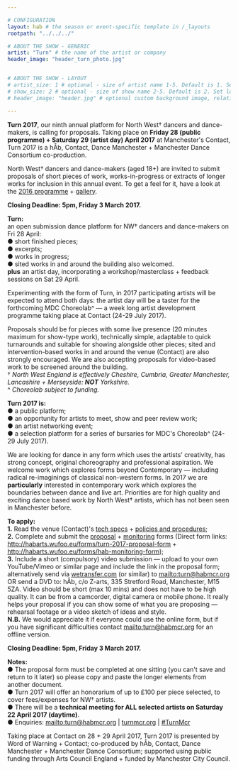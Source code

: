 ```yaml
---

# CONFIGURATION
layout: hab # the season or event-specific template in /_layouts
rootpath: "../../../"

# ABOUT THE SHOW - GENERIC
artist: "Turn" # the name of the artist or company
header_image: "header_turn_photo.jpg"   


# ABOUT THE SHOW - LAYOUT
# artist_size: 1 # optional - size of artist name 1-5. Default is 1. Set longer names to lower values
# show_size: 2 # optional - size of show name 2-5. Default is 2. Set longer names to lower values
# header_image: "header.jpg" # optional custom background image, relative to current page

---
```

**Turn 2017**, our ninth annual platform for North West† dancers and dance-makers, is calling for proposals. Taking place on **Friday 28 (public programme) + Saturday 29 (artist day) April  2017** at Manchester's Contact, Turn 2017 is a hÅb, Contact, Dance Manchester + Manchester Dance Consortium co-production.           
            
North West† dancers and dance-makers (aged 18+) are invited to submit proposals of short pieces of work, works-in-progress or extracts of longer works for inclusion in this annual event. To get a feel for it, have a look at the [2016 programme](/archive/2016-turn) + [gallery](/galleries/2016-turn).         
        
**Closing Deadline: 5pm, Friday 3 March 2017.**       
          
**Turn:**    
an open submission dance platform for NW† dancers and dance-makers on Fri 28 April:    
● short finished pieces;      
● excerpts;    
● works in progress;    
● sited works in and around the building also welcomed.     
**plus** an artist day, incorporating a workshop/masterclass + feedback sessions on Sat 29 April.     
         
Experimenting with the form of Turn, in 2017 participating artists will be expected to attend both days: the artist day will be a taster for the forthcoming MDC Choreolab^ — a week long artist development programme taking place at Contact (24-29 July 2017).       
         
Proposals should be for pieces with some live presence (20 minutes maximum for show-type work), technically simple, adaptable to quick turnarounds and suitable for showing alongside other pieces; sited and intervention-based works in and around the venue (Contact) are also strongly encouraged. We are also accepting proposals for video-based work to be screened around the building.        
† *North West England is effectively Cheshire, Cumbria, Greater Manchester, Lancashire + Merseyside: **NOT** Yorkshire.*       
^ *Choreolab subject to funding.*        
        
**Turn 2017 is:**       
● a public platform;       
● an opportunity for artists to meet, show and peer review work;      
● an artist networking event;       
● a selection platform for a series of bursaries for MDC's Choreolab^ (24-29 July 2017).        
       
We are looking for dance in any form which uses the artists' creativity, has strong concept, original choreography and professional aspiration. We welcome work which explores forms beyond Contemporary — including radical re-imaginings of classical non-western forms. In 2017 we are **particularly** interested in contemporary work which explores the boundaries between dance and live art. Priorities are for high quality and exciting dance based work by North West† artists, which has not been seen in Manchester before.        
          
**To apply:**     
**1.** Read the venue (Contact)'s <a href="http://turnmcr.posthaven.com/pages/contact-tech-specs" target="_blank">tech specs</a> + <a href="http://turnmcr.posthaven.com/pages/policies-and-procedures-14138" target="_blank">policies and procedures</a>;        
**2.** Complete and submit the <a href="http://habarts.wufoo.eu/forms/turn-2017-proposal-form" target="_blank">proposal</a> + <a href="http://habarts.wufoo.eu/forms/hab-monitoring-form" target="_blank">monitoring</a> forms (Direct form links: http://habarts.wufoo.eu/forms/turn-2017-proposal-form + http://habarts.wufoo.eu/forms/hab-monitoring-form);        
**3.** Include a short (compulsory) video submission — upload to your own YouTube/Vimeo or similar page and include the link in the proposal form; alternatively send via <a href="http://www.wetransfer.com" target="_blank">wetransfer.com</a> (or similar) to <mailto:turn@habmcr.org> OR send a DVD to: hÅb, c/o Z-arts, 335 Stretford Road, Manchester, M15 5ZA. Video should be short (max 10 mins) and does not have to be high quality. It can be from a camcorder, digital camera or mobile phone. It really helps your proposal if you can show some of what you are proposing — rehearsal footage or a video sketch of ideas and style.        
**N.B.** We would appreciate it if everyone could use the online form, but if you have significant difficulties contact <mailto:turn@habmcr.org> for an offline version.       
         
**Closing Deadline: 5pm, Friday 3 March 2017.**        
       
**Notes:**      
● The proposal form must be completed at one sitting (you can't save and return to it later) so please copy and paste the longer elements from another document.    
● Turn 2017 will offer an honorarium of up to £100 per piece selected, to cover fees/expenses for NW† artists.    
● There will be a **technical meeting for ALL selected artists on Saturday 22 April 2017 (daytime)**.      
● Enquiries: <mailto:turn@habmcr.org> | <a href="http://turnmcr.org" target="_blank">turnmcr.org</a> | <a href="http://twitter.com/hashtag/TurnMcr" target="_blank">#TurnMcr</a>        
        
Taking place at Contact on 28 + 29 April 2017, Turn 2017 is presented by Word of Warning + Contact; co-produced by hÅb, Contact, Dance Manchester + Manchester Dance Consortium; supported using public funding through Arts Council England + funded by Manchester City Council.
